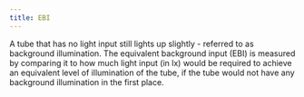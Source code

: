 ```yaml
---
title: EBI
---
```


A tube that has no light input still lights up slightly - referred to as background illumination.
The equivalent background input (EBI) is measured by comparing it to how much light input (in lx) would be required
to achieve an equivalent level of illumination of the tube,
if the tube would not have any background illumination in the first place.
